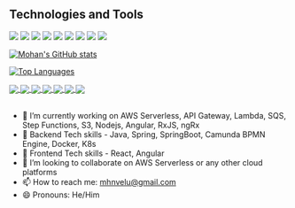 ## Technologies and Tools

![](https://img.shields.io/badge/Code-Java-informational?labelColor=d3d3d3&style=flat&logo=Java&logoColor=black&color=5dbc2b)
![](https://img.shields.io/badge/Framework-Spring-informational?labelColor=d3d3d3&style=flat&logo=Spring&logoColor=black&color=5dbc2b)
![](https://img.shields.io/badge/Framework-SpringBoot-informational?labelColor=d3d3d3&style=flat&logo=SpringBoot&logoColor=black&color=5dbc2b)
![](https://img.shields.io/badge/Code-Node.js-informational?labelColor=d3d3d3&style=flat&logo=Node.js&logoColor=black&color=5dbc2b)
![](https://img.shields.io/badge/Container-Docker-informational?labelColor=d3d3d3&style=flat&logo=Docker&logoColor=black&color=5dbc2b)
![](https://img.shields.io/badge/Orchestrator-Kubernetes-informational?labelColor=d3d3d3&style=flat&logo=Kubernetes&logoColor=black&color=5dbc2b)
![](https://img.shields.io/badge/Cloud-AmazonAWS-informational?labelColor=d3d3d3&style=flat&logo=AmazonAWS&logoColor=black&color=5dbc2b)
![](https://img.shields.io/badge/Build-Maven-informational?labelColor=d3d3d3&style=flat&logo=ApacheMaven&logoColor=black&color=5dbc2b)
![](https://img.shields.io/badge/UI-React-informational?labelColor=d3d3d3&style=flat&logo=React&logoColor=black&color=5dbc2b)



[![Mohan's GitHub stats](https://github-readme-stats.vercel.app/api?username=mhnvelu&show_icons=true)](https://github.com/mhnvelu/)

[![Top Languages](https://github-readme-stats.vercel.app/api/top-langs/?username=mhnvelu&langs_count=10)](https://github.com/mhnvelu/)


<a href="https://github.com/mhnvelu/aws-serverless-project">
  <img align="center" src="https://github-readme-stats.vercel.app/api/pin/?username=mhnvelu&repo=aws-serverless-project" />
</a>
<a href="https://github.com/mhnvelu/aws-eks">
  <img align="center" src="https://github-readme-stats.vercel.app/api/pin/?username=mhnvelu&repo=aws-eks" />
</a>
<a href="https://github.com/mhnvelu/dairy-factory">
  <img align="center" src="https://github-readme-stats.vercel.app/api/pin/?username=mhnvelu&repo=dairy-factory" />
</a>
<a href="https://github.com/mhnvelu/CKAD">
  <img align="center" src="https://github-readme-stats.vercel.app/api/pin/?username=mhnvelu&repo=CKAD" />
</a>
<a href="https://github.com/mhnvelu/nodejs-advanced">
  <img align="center" src="https://github-readme-stats.vercel.app/api/pin/?username=mhnvelu&repo=nodejs-advanced" />
</a>
<a href="https://github.com/mhnvelu/spring-5-bootcamp">
  <img align="center" src="https://github-readme-stats.vercel.app/api/pin/?username=mhnvelu&repo=spring-5-bootcamp" />
</a>

<a href="https://github.com/mhnvelu/react-boot-camp">
  <img align="center" src="https://github-readme-stats.vercel.app/api/pin/?username=mhnvelu&repo=react-boot-camp" />
</a>

<br/>
<br/>

- 🔭 I’m currently working on AWS Serverless, API Gateway, Lambda, SQS, Step Functions, S3, Nodejs, Angular, RxJS, ngRx
- 🌱 Backend Tech skills - Java, Spring, SpringBoot, Camunda BPMN Engine, Docker, K8s
- 🌱 Frontend Tech skills - React, Angular
- 👯 I’m looking to collaborate on AWS Serverless or any other cloud platforms
- 📫 How to reach me: mhnvelu@gmail.com
- 😄 Pronouns: He/Him

